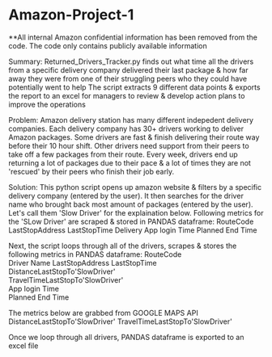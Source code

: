 # Amazon-Project-1
**All internal Amazon confidential information has been removed from the code. The code only contains publicly available information

Summary: Returned_Drivers_Tracker.py finds out what time all the drivers from a specific delivery company delivered their last package & how far away they were from one of their struggling peers who they could have potentially went to help
The script extracts 9 different data points & exports the report to an excel for managers to review & develop action plans to improve the operations

Problem: Amazon delivery station has many different indepedent delivery companies. Each delivery company has 30+ drivers working to deliver Amazon packages. Some drivers are fast & finish delivering their route way before their 10 hour shift. Other drivers need support from their peers to take off a few packages from their route. Every week, drivers end up returning a lot of packages due to their pace & a lot of times they are not 'rescued' by their peers who finish their job early. 

Solution: This python script opens up amazon website & filters by a specific delivery company (entered by the user). 
It then searches for the driver name who brought back most amount of packages (entered by the user). Let's call them 'Slow Driver' for the explaination below. 
Following metrics for the 'SLow Driver' are scraped & stored in PANDAS dataframe: 
RouteCode	
LastStopAddress
LastStopTime
Delivery App login Time	
Planned End Time

Next, the script loops through all of the drivers, scrapes & stores the following metrics in PANDAS dataframe:
RouteCode	
Driver Name	
LastStopAddress	
LastStopTime	
DistanceLastStopTo'SlowDriver'	
TravelTimeLastStopTo'SlowDriver'	
App login Time	
Planned End Time

The metrics below are grabbed from GOOGLE MAPS API
DistanceLastStopTo'SlowDriver'
TravelTimeLastStopTo'SlowDriver'	

Once we loop through all drivers, PANDAS dataframe is exported to an excel file



 
